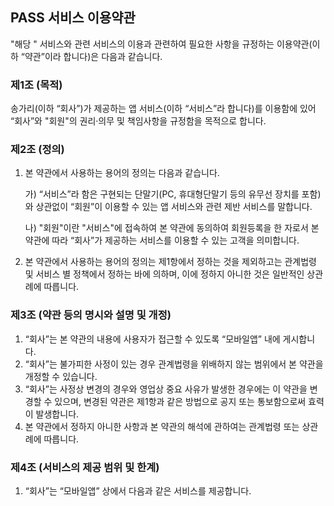 ## PASS 서비스 이용약관
"해당 " 서비스와 관련 서비스의 이용과 관련하여 필요한 사항을 규정하는 이용약관(이하 “약관”이라 합니다)은 다음과 같습니다.

### 제1조 (목적)
송가리(이하 “회사”)가 제공하는 앱 서비스(이하 “서비스”라 합니다)를 이용함에 있어 “회사”와 "회원"의 권리·의무 및 책임사항을 규정함을 목적으로 합니다.

### 제2조 (정의)
1. 본 약관에서 사용하는 용어의 정의는 다음과 같습니다.

    가) “서비스”라 함은 구현되는 단말기(PC, 휴대형단말기 등의 유무선 장치를 포함)와 상관없이 “회원”이 이용할 수 있는 앱 서비스와 관련 제반 서비스를 말합니다.

    나) "회원"이란 "서비스"에 접속하여 본 약관에 동의하여 회원등록을 한 자로서 본 약관에 따라 “회사”가 제공하는 서비스를 이용할 수 있는 고객을 의미합니다.

2. 본 약관에서 사용하는 용어의 정의는 제1항에서 정하는 것을 제외하고는 관계법령 및 서비스 별 정책에서 정하는 바에 의하며, 이에 정하지 아니한 것은 일반적인 상관례에 따릅니다.
 
### 제3조 (약관 등의 명시와 설명 및 개정)
1. “회사”는 본 약관의 내용에 사용자가 접근할 수 있도록 “모바일앱” 내에 게시합니다.
2. “회사”는 불가피한 사정이 있는 경우 관계법령을 위배하지 않는 범위에서 본 약관을 개정할 수 있습니다.
3. “회사”는 사정상 변경의 경우와 영업상 중요 사유가 발생한 경우에는 이 약관을 변경할 수 있으며, 변경된 약관은 제1항과 같은 방법으로 공지 또는 통보함으로써 효력이 발생합니다.
4. 본 약관에서 정하지 아니한 사항과 본 약관의 해석에 관하여는 관계법령 또는 상관례에 따릅니다.

### 제4조 (서비스의 제공 범위 및 한계)
1. “회사”는 “모바일앱” 상에서 다음과 같은 서비스를 제공합니다.
